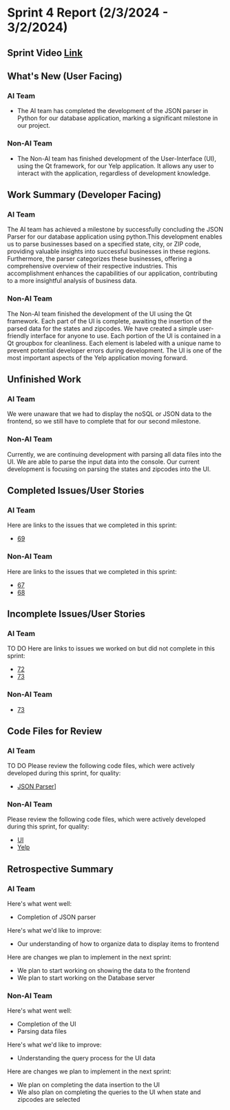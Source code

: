 # Sprint 4 Report (2/3/2024 - 3/2/2024)
## Sprint Video [Link](https://youtu.be/iRcMLkzRI_c)

## What's New (User Facing)
### AI Team
 * The AI team has completed the development of the JSON parser in Python for our database application, marking a significant milestone in our project.

### Non-AI Team
 * The Non-AI team has finished development of the User-Interface (UI), using the Qt framework, for our Yelp application. It allows any user to interact with the application, regardless of development knowledge.

## Work Summary (Developer Facing)
### AI Team
The AI team has achieved a milestone by successfully concluding the JSON Parser for our database application using python.This development enables us to parse businesses based on a specified state, city, or ZIP code, providing valuable insights into successful businesses in these regions. Furthermore, the parser categorizes these businesses, offering a comprehensive overview of their respective industries. This accomplishment enhances the capabilities of our application, contributing to a more insightful analysis of business data.

### Non-AI Team
The Non-AI team finished the development of the UI using the Qt framework. Each part of the UI is complete, awaiting the insertion of the parsed data for the states and zipcodes. We have created a simple user-friendly interface for anyone to use. Each portion of the UI is contained in a Qt groupbox for cleanliness. Each element is labeled with a unique name to prevent potential developer errors during development. The UI is one of the most important aspects of the Yelp application moving forward.  

## Unfinished Work
### AI Team
We were unaware that we had to display the noSQL or JSON data to the frontend, so we still have to complete that for our second milestone.

### Non-AI Team
Currently, we are continuing development with parsing all data files into the UI. We are able to parse the input data into the console. Our current development is focusing on parsing the states and zipcodes into the UI.  

## Completed Issues/User Stories
### AI Team
Here are links to the issues that we completed in this sprint:
 * [69](https://github.com/WSUCptSCapstone-F23-S24/inst-aiassistedassignmentcompletion/issues/69)
 
### Non-AI Team
Here are links to the issues that we completed in this sprint:
* [67](https://github.com/WSUCptSCapstone-F23-S24/inst-aiassistedassignmentcompletion/issues/67)
* [68](https://github.com/WSUCptSCapstone-F23-S24/inst-aiassistedassignmentcompletion/issues/68)

 ## Incomplete Issues/User Stories
 ### AI Team
 TO DO
 Here are links to issues we worked on but did not complete in this sprint:
 * [72](https://github.com/WSUCptSCapstone-F23-S24/inst-aiassistedassignmentcompletion/issues/72)
 * [73](https://github.com/WSUCptSCapstone-F23-S24/inst-aiassistedassignmentcompletion/issues/73)
 
 ### Non-AI Team
* [73](https://github.com/WSUCptSCapstone-F23-S24/inst-aiassistedassignmentcompletion/issues/73)

## Code Files for Review
### AI Team
TO DO
Please review the following code files, which were actively developed during this sprint, for quality:
 * [JSON Parser](https://github.com/WSUCptSCapstone-F23-S24/inst-aiassistedassignmentcompletion/blob/AI/JSONParser.py)]

### Non-AI Team
Please review the following code files, which were actively developed during this sprint, for quality:
* [UI](https://github.com/WSUCptSCapstone-F23-S24/inst-aiassistedassignmentcompletion/tree/Non-AI)
* [Yelp](https://github.com/WSUCptSCapstone-F23-S24/inst-aiassistedassignmentcompletion/tree/Non-AI)

## Retrospective Summary
### AI Team
Here's what went well:
  * Completion of JSON parser
    
Here's what we'd like to improve:
   * Our understanding of how to organize data to display items to frontend
  
Here are changes we plan to implement in the next sprint:
   * We plan to start working on showing the data to the frontend
   * We plan to start working on the Database server

   
### Non-AI Team
Here's what went well:
  * Completion of the UI
  * Parsing data files
 
Here's what we'd like to improve:
   * Understanding the query process for the UI data 
  
Here are changes we plan to implement in the next sprint:
   * We plan on completing the data insertion to the UI
   * We also plan on completing the queries to the UI when state and zipcodes are selected
